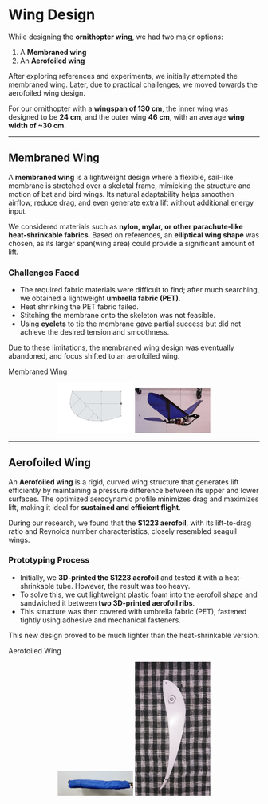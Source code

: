 #                     Wing Design  

While designing the **ornithopter wing**, we had two major options:  
1. A **Membraned wing**  
2. An **Aerofoiled wing**  

After exploring references and experiments, we initially attempted the membraned wing. Later, due to practical challenges, we moved towards the aerofoiled wing design.  

For our ornithopter with a **wingspan of 130 cm**, the inner wing was designed to be **24 cm**, and the outer wing **46 cm**, with an average **wing width of ~30 cm**.  

---

## Membraned Wing  

A **membraned wing** is a lightweight design where a flexible, sail-like membrane is stretched over a skeletal frame, mimicking the structure and motion of bat and bird wings. Its natural adaptability helps smoothen airflow, reduce drag, and even generate extra lift without additional energy input.  

We considered materials such as **nylon, mylar, or other parachute-like heat-shrinkable fabrics**. Based on references, an **elliptical wing shape** was chosen, as its larger span(wing area) could provide a significant amount of lift.  

### Challenges Faced  
- The required fabric materials were difficult to find; after much searching, we obtained a lightweight **umbrella fabric (PET)**.  
- Heat shrinking the PET fabric failed.  
- Stitching the membrane onto the skeleton was not feasible.  
- Using **eyelets** to tie the membrane gave partial success but did not achieve the desired tension and smoothness.  

Due to these limitations, the membraned wing design was eventually abandoned, and focus shifted to an aerofoiled wing.  

 Membraned Wing 
 <p align="center">
  <img src="assets/onshape_wing_skeleton.png" alt="Onshape Skeleton " width="30%">
  <img src="assets/membranewing.jpg" alt="REFERENCE" width="30%">  

---

## Aerofoiled Wing  

An **Aerofoiled wing** is a rigid, curved wing structure that generates lift efficiently by maintaining a pressure difference between its upper and lower surfaces. The optimized aerodynamic profile minimizes drag and maximizes lift, making it ideal for **sustained and efficient flight**.  

During our research, we found that the **S1223 aerofoil**, with its lift-to-drag ratio and Reynolds number characteristics, closely resembled seagull wings.  

###  Prototyping Process
- Initially, we **3D-printed the S1223 aerofoil** and tested it with a heat-shrinkable tube. However, the result was too heavy.  
- To solve this, we cut lightweight plastic foam into the aerofoil shape and sandwiched it between **two 3D-printed aerofoil ribs**.  
- This structure was then covered with umbrella fabric (PET), fastened tightly using adhesive and mechanical fasteners.  

This new design proved to be much lighter  than the heat-shrinkable version.  

 Aerofoiled Wing 
 <p align="center">
  <img src="assets/aerofoil.jpg" alt="Aerofoiled Wing frontview" width="30%">
  <img src="assets/S1223_aerofoil.jpg" alt="S1223 Aerofoil" width="30%">

 
